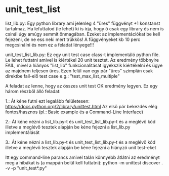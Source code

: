 # unit_test_list
list_lib.py:
	Egy python library ami jelenleg 4 "üres" függvényt +1 konstanst tartalmaz.
	Ha lefuttatod (le lehet) ki is írja, hogy ő csak egy library és nem is
	csinál úgy amúgy semmit önmagában.
	Ezeket az implementációkat be kell fejezeni, de ne ess neki mert trükkös!
	A függvényeket kb 10 perc megcsinálni és nem ez a feladat lényege!!!

unit_test_list_lib.py:
	Ez egy unit test case class-t implementáló python file.
	Le lehet futtatni amivel is kiértékel 20 unit tesztet.
	Az eredmény többnyire FAIL, mivel a hiányos "list_lib" funkcionalitását
	igyekszik kiértékelni és ügye az majdnem teljesen üres.
	Ezen felül van egy pár "üres" szimplán csak direktbe fail-elő test case
	e.g.: "test_max_list_multiple"

A feladat az lenne, hogy az összes unit test OK eredmény legyen.
Ez egy három részből álló feladat:

1.: Át kéne futni ezt legalább felületesen:
https://docs.python.org/2/library/unittest.html
Az első pár bekezdés elég fontos/hasznos (pl.: Basic example és a 
Command-Line Interface)

2.: Át kéne nézni a list_lib.py-t és unit_test_list_lib.py-t és a meglévő kód
illetve a meglévő tesztek alapján be kéne fejezni a list_lib.py implementálását

3.: Át kéne nézni a list_lib.py-t és unit_test_list_lib.py-t és a meglévő kód
illetve a meglévő tesztek alapján be kéne fejezni a hiányzó unit test-eket



Itt egy command-line parancs amivel talán könnyebb átlátni az eredményt meg a
hibákat is (a mappán belül kell futtatni):
python -m unittest discover . -v -p "unit_test*.py"
